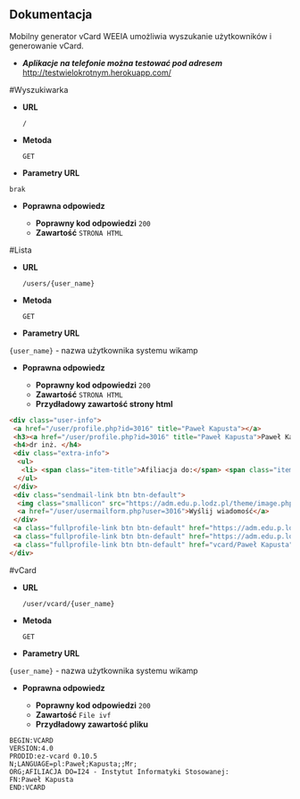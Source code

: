 **Dokumentacja**
----
  Mobilny generator vCard WEEIA umożliwia wyszukanie użytkowników i generowanie vCard. 
 * ***Aplikacje na telefonie można testować pod adresem*** http://testwielokrotnym.herokuapp.com/

#Wyszukiwarka

* **URL**

  `/`

* **Metoda**

  `GET`

*  **Parametry URL**

  `brak`

* **Poprawna odpowiedz**

  * **Poprawny kod odpowiedzi** `200` <br />
   * **Zawartość** `STRONA HTML`

#Lista

* **URL**

  `/users/{user_name}`

* **Metoda**

  `GET`

*  **Parametry URL**

  `{user_name}` - nazwa użytkownika systemu wikamp

* **Poprawna odpowiedz**

  * **Poprawny kod odpowiedzi** `200` <br />
   * **Zawartość** `STRONA HTML`
   * **Przydładowy zawartość strony html**<br >

```html
<div class="user-info"> 
 <a href="/user/profile.php?id=3016" title="Paweł Kapusta"></a>
 <h3><a href="/user/profile.php?id=3016" title="Paweł Kapusta">Paweł Kapusta</a></h3> 
 <h4>dr inż. </h4> 
 <div class="extra-info"> 
  <ul> 
   <li> <span class="item-title">Afiliacja do:</span> <span class="item-content">I24 - Instytut Informatyki Stosowanej</span> </li> 
  </ul> 
 </div> 
 <div class="sendmail-link btn btn-default">
  <img class="smallicon" src="https://adm.edu.p.lodz.pl/theme/image.php/adaptable/core/1575352325/i/email" alt=""> 
  <a href="/user/usermailform.php?user=3016">Wyślij wiadomość</a>
 </div> 
 <a class="fullprofile-link btn btn-default" href="https://adm.edu.p.lodz.pl/user/view.php?id=3016">Profil publiczny</a>
 <a class="fullprofile-link btn btn-default" href="https://adm.edu.p.lodz.pl/user/fullprofile.php?id=3016">Pełny profil</a> 
 <a class="fullprofile-link btn btn-default" href="vcard/Paweł Kapusta">vCard</a>
</div>
```

#vCard

* **URL**

  `/user/vcard/{user_name}`

* **Metoda**

  `GET`

*  **Parametry URL**

  `{user_name}` - nazwa użytkownika systemu wikamp

* **Poprawna odpowiedz**

  * **Poprawny kod odpowiedzi** `200` <br />
   * **Zawartość** `File ivf`
   * **Przydładowy zawartość pliku**<br >
```text
BEGIN:VCARD
VERSION:4.0
PRODID:ez-vcard 0.10.5
N;LANGUAGE=pl:Paweł;Kapusta;;Mr;
ORG;AFILIACJA DO=I24 - Instytut Informatyki Stosowanej:
FN:Paweł Kapusta
END:VCARD
```

